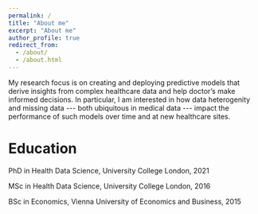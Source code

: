 ```yaml
---
permalink: /
title: "About me"
excerpt: "About me"
author_profile: true
redirect_from: 
  - /about/
  - /about.html
---
```


My research focus is on creating and deploying predictive models that derive insights from complex healthcare data and help doctor’s make informed decisions. In particular, I am interested in how data heterogenity and missing data --- both ubiquitous in medical data --- impact the performance of such models over time and at new healthcare sites. 

Education
======

PhD in Health Data Science, University College London, 2021

MSc in Health Data Science, University College London, 2016

BSc in Economics, Vienna University of Economics and Business, 2015